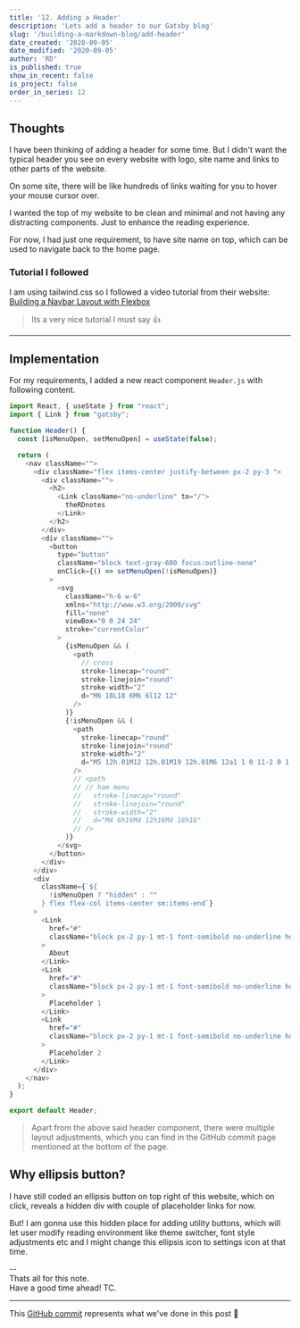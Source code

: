 ```yaml
---
title: '12. Adding a Header'
description: 'Lets add a header to our Gatsby blog'
slug: '/building-a-markdown-blog/add-header'
date_created: '2020-09-05'
date_modified: '2020-09-05'
author: 'RD'
is_published: true
show_in_recent: false
is_project: false
order_in_series: 12
---
```

## Thoughts
I have been thinking of adding a header for some time. But I didn't want the typical header you see on every website with logo, site name and links to other parts of the website.  

On some site, there will be like hundreds of links waiting for you to hover your mouse cursor over.   

I wanted the top of my website to be clean and minimal and not having any distracting components. Just to enhance the reading experience.   

For now, I had just one requirement, to have site name on top, which can be used to navigate back to the home page.  

### Tutorial I followed
I am using tailwind.css so I followed a video tutorial from their website: [Building a Navbar Layout with Flexbox](https://tailwindcss.com/course/building-a-navbar-layout-with-flexbox)  

> Its a very nice tutorial I must say 👍

---

## Implementation
For my requirements, I added a new react component `Header.js` with following content.

```js
import React, { useState } from "react";
import { Link } from "gatsby";

function Header() {
  const [isMenuOpen, setMenuOpen] = useState(false);

  return (
    <nav className="">
      <div className="flex items-center justify-between px-2 py-3 ">
        <div className="">
          <h2>
            <Link className="no-underline" to="/">
              theRDnotes
            </Link>
          </h2>
        </div>
        <div className="">
          <button
            type="button"
            className="block text-gray-600 focus:outline-none"
            onClick={() => setMenuOpen(!isMenuOpen)}
          >
            <svg
              className="h-6 w-6"
              xmlns="http://www.w3.org/2000/svg"
              fill="none"
              viewBox="0 0 24 24"
              stroke="currentColor"
            >
              {isMenuOpen && (
                <path
                  // cross
                  stroke-linecap="round"
                  stroke-linejoin="round"
                  stroke-width="2"
                  d="M6 18L18 6M6 6l12 12"
                />
              )}
              {!isMenuOpen && (
                <path
                  stroke-linecap="round"
                  stroke-linejoin="round"
                  stroke-width="2"
                  d="M5 12h.01M12 12h.01M19 12h.01M6 12a1 1 0 11-2 0 1 1 0 012 0zm7 0a1 1 0 11-2 0 1 1 0 012 0zm7 0a1 1 0 11-2 0 1 1 0 012 0z"
                />
                // <path
                // // ham menu
                //   stroke-linecap="round"
                //   stroke-linejoin="round"
                //   stroke-width="2"
                //   d="M4 6h16M4 12h16M4 18h16"
                // />
              )}
            </svg>
          </button>
        </div>
      </div>
      <div
        className={`${
          !isMenuOpen ? "hidden" : ""
        } flex flex-col items-center sm:items-end`}
      >
        <Link
          href="#"
          className="block px-2 py-1 mt-1 font-semibold no-underline hover:underline"
        >
          About
        </Link>
        <Link
          href="#"
          className="block px-2 py-1 mt-1 font-semibold no-underline hover:underline"
        >
          Placeholder 1
        </Link>
        <Link
          href="#"
          className="block px-2 py-1 mt-1 font-semibold no-underline hover:underline"
        >
          Placeholder 2
        </Link>
      </div>
    </nav>
  );
}

export default Header;

```

> Apart from the above said header component, there were multiple layout adjustments, which you can find in the GitHub commit page mentioned at the bottom of the page.  


## Why ellipsis button?

I have still coded an ellipsis button on top right of this website, which on click, reveals a hidden div with couple of placeholder links for now.  

But! I am gonna use this hidden place for adding utility buttons, which will let user modify reading environment like theme switcher, font style adjustments etc and I might change this ellipsis icon to settings icon at that time.  

--  
Thats all for this note.  
Have a good time ahead! TC.

---
This [GitHub commit](https://github.com/raevilman/the-rd-notes/commit/8f875c3431293887e4fcfaf6a9fd492e713a867b) represents what we've done in this post 🤩
